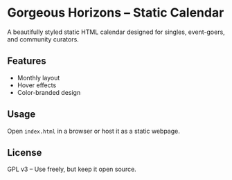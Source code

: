 # Gorgeous Horizons – Static Calendar

A beautifully styled static HTML calendar designed for singles, event-goers, and community curators.

## Features
- Monthly layout
- Hover effects
- Color-branded design

## Usage
Open `index.html` in a browser or host it as a static webpage.

## License
GPL v3 – Use freely, but keep it open source.
